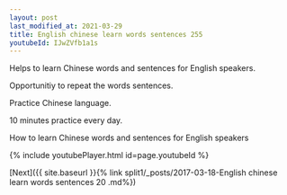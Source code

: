 ```yaml
---
layout: post
last_modified_at: 2021-03-29
title: English chinese learn words sentences 255 
youtubeId: IJwZVfb1a1s
---
```

 
 
Helps to learn Chinese words and sentences for English speakers.

Opportunitiy to repeat the words sentences. 

Practice Chinese language. 
 
10 minutes practice every day. 
 
How to learn Chinese words and sentences for English speakers 
 
{% include youtubePlayer.html id=page.youtubeId %}
 
 
[Next]({{ site.baseurl }}{% link  split1/_posts/2017-03-18-English chinese learn words sentences 20 .md%})
 
